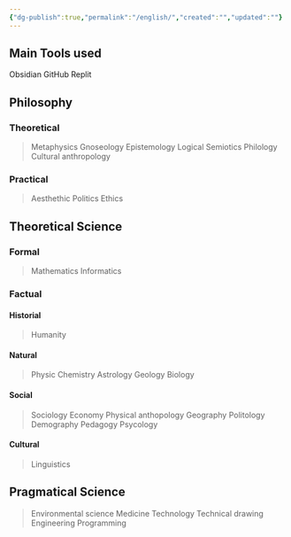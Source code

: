 ```yaml
---
{"dg-publish":true,"permalink":"/english/","created":"","updated":""}
---
```


## Main Tools used
Obsidian
GitHub
Replit
## Philosophy
### Theoretical
> Metaphysics
> Gnoseology
> Epistemology
> Logical
> Semiotics
> Philology
> Cultural anthropology
### Practical
> Aesthethic
> Politics
> Ethics
##  Theoretical Science
### Formal
> Mathematics
> Informatics
### Factual
#### Historial
> Humanity
#### Natural
> Physic
> Chemistry
> Astrology
> Geology
> Biology
#### Social
> Sociology
> Economy
> Physical anthopology
> Geography
> Politology
> Demography
> Pedagogy
> Psycology
#### Cultural
> Linguistics
## Pragmatical Science
> Environmental science
> Medicine
> Technology
> Technical drawing
> Engineering
> Programming